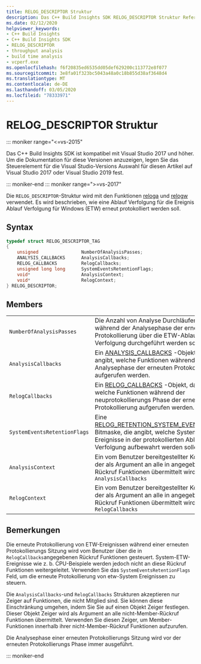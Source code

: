 ```yaml
---
title: RELOG_DESCRIPTOR Struktur
description: Das C++ Build Insights SDK RELOG_DESCRIPTOR Struktur Referenz.
ms.date: 02/12/2020
helpviewer_keywords:
- C++ Build Insights
- C++ Build Insights SDK
- RELOG_DESCRIPTOR
- throughput analysis
- build time analysis
- vcperf.exe
ms.openlocfilehash: f6f20835ed6535dd05def629200c113772e8f077
ms.sourcegitcommit: 3e8fa01f323bc5043a48a0c18b855d38af3648d4
ms.translationtype: MT
ms.contentlocale: de-DE
ms.lasthandoff: 03/05/2020
ms.locfileid: "78333971"
---
```

# <a name="relog_descriptor-structure"></a>RELOG_DESCRIPTOR Struktur

::: moniker range="<=vs-2015"

Das C++ Build Insights SDK ist kompatibel mit Visual Studio 2017 und höher. Um die Dokumentation für diese Versionen anzuzeigen, legen Sie das Steuerelement für die Visual Studio-Versions Auswahl für diesen Artikel auf Visual Studio 2017 oder Visual Studio 2019 fest.

::: moniker-end
::: moniker range=">=vs-2017"

Die `RELOG_DESCRIPTOR`-Struktur wird mit den Funktionen [reloga](../functions/relog-a.md) und [relogw](../functions/relog-w.md) verwendet. Es wird beschrieben, wie eine Ablauf Verfolgung für die Ereignis Ablauf Verfolgung für Windows (ETW) erneut protokolliert werden soll.

## <a name="syntax"></a>Syntax

```cpp
typedef struct RELOG_DESCRIPTOR_TAG
{
    unsigned                NumberOfAnalysisPasses;
    ANALYSIS_CALLBACKS      AnalysisCallbacks;
    RELOG_CALLBACKS         RelogCallbacks;
    unsigned long long      SystemEventsRetentionFlags;
    void*                   AnalysisContext;
    void*                   RelogContext;
} RELOG_DESCRIPTOR;
```

## <a name="members"></a>Members

|  |  |
|--|--|
| `NumberOfAnalysisPasses` | Die Anzahl von Analyse Durchläufen, die während der Analysephase der erneuten Protokollierung über die ETW-Ablauf Verfolgung durchgeführt werden sollen. |
| `AnalysisCallbacks` | Ein [ANALYSIS_CALLBACKS](analysis-callbacks-struct.md) -Objekt, das angibt, welche Funktionen während der Analysephase der erneuten Protokollierung aufgerufen werden. |
| `RelogCallbacks` | Ein [RELOG_CALLBACKS](relog-callbacks-struct.md) -Objekt, das angibt, welche Funktionen während der neuprotokollierungs Phase der erneuten Protokollierung aufgerufen werden. |
| `SystemEventsRetentionFlags` | Eine [RELOG_RETENTION_SYSTEM_EVENT_FLAGS](relog-retention-system-event-flags-constants.md) Bitmaske, die angibt, welche System-ETW-Ereignisse in der protokollierten Ablauf Verfolgung aufbewahrt werden sollen. |
| `AnalysisContext` | Ein vom Benutzer bereitgestellter Kontext, der als Argument an alle in angegebenen Rückruf Funktionen übermittelt wird `AnalysisCallbacks` |
| `RelogContext` | Ein vom Benutzer bereitgestellter Kontext, der als Argument an alle in angegebenen Rückruf Funktionen übermittelt wird `RelogCallbacks` |

## <a name="remarks"></a>Bemerkungen

Die erneute Protokollierung von ETW-Ereignissen während einer erneuten Protokollierungs Sitzung wird vom Benutzer über die in `RelogCallbacks`angegebenen Rückruf Funktionen gesteuert. System-ETW-Ereignisse wie z. b. CPU-Beispiele werden jedoch nicht an diese Rückruf Funktionen weitergeleitet. Verwenden Sie das `SystemEventsRetentionFlags` Feld, um die erneute Protokollierung von etw-System Ereignissen zu steuern.

Die `AnalysisCallbacks`-und `RelogCallbacks` Strukturen akzeptieren nur Zeiger auf Funktionen, die nicht Mitglied sind. Sie können diese Einschränkung umgehen, indem Sie Sie auf einen Objekt Zeiger festlegen. Dieser Objekt Zeiger wird als Argument an alle nicht-Member-Rückruf Funktionen übermittelt. Verwenden Sie diesen Zeiger, um Member-Funktionen innerhalb ihrer nicht-Member-Rückruf Funktionen aufzurufen.

Die Analysephase einer erneuten Protokollierungs Sitzung wird vor der erneuten Protokollierungs Phase immer ausgeführt.

::: moniker-end
